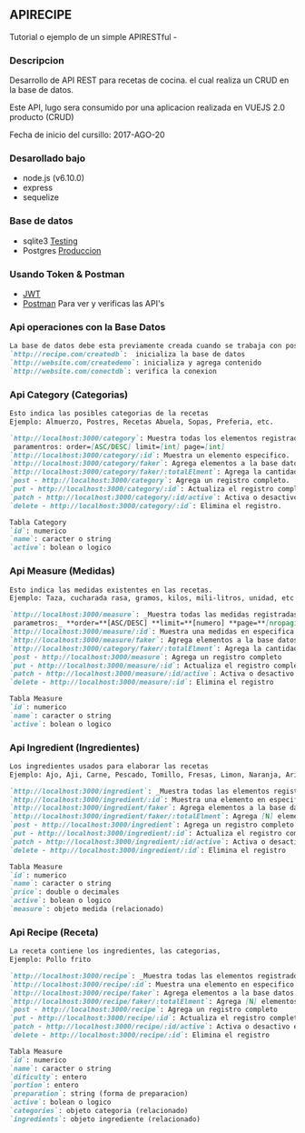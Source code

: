 ## APIRECIPE
Tutorial o ejemplo de un simple APIRESTful -


### Descripcion

Desarrollo de API REST para recetas de cocina. el cual realiza un CRUD en la base de datos.

Este API, lugo sera consumido por una aplicacion realizada en VUEJS 2.0 producto (CRUD)

Fecha de inicio del cursillo: 2017-AGO-20


### Desarollado bajo

- node.js (v6.10.0)
- express
- sequelize


### Base de datos

- sqlite3 	[Testing](https://www.sqlite.org/)
- Postgres 	[Produccion](https://www.postgresql.org/)


### Usando Token & Postman

- [JWT](https://jwt.io/)
- [Postman](https://www.getpostman.com/) Para ver y verificas las API's

### Api operaciones con la Base Datos
```markdown
La base de datos debe esta previamente creada cuando se trabaja con postgres
`http://recipe.com/createdb`:  inicializa la base de datos
`http://website.com/createdemo`: inicializa y agrega contenido
`http://website.com/conectdb`: verifica la conexion
```

### Api Category (Categorias)
```markdown
Esto indica las posibles categorias de la recetas
Ejemplo: Almuerzo, Postres, Recetas Abuela, Sopas, Preferia, etc.

`http://localhost:3000/category`: Muestra todas los elementos registradas
 paramentros: order=[ASC/DESC] limit=[int] page=[int]
`http://localhost:3000/category/:id`: Muestra un elemento especifico.
`http://localhost:3000/category/faker`: Agrega elementos a la base datos para demostrar.
`http://localhost:3000/category/faker/:totalElment`: Agrega la cantidad de elementos a las diferentes tabla de la base datos para demostrar.
`post - http://localhost:3000/category`: Agrega un registro completo.
`put - http://localhost:3000/category/:id`: Actualiza el registro completo.
`patch - http://localhost:3000/category/:id/active`: Activa o desactivo el registro completo.
`delete - http://localhost:3000/category/:id`: Elimina el registro.

Tabla Category
`id`: numerico
`name`: caracter o string
`active`: bolean o logico
```

### Api Measure (Medidas)
```markdown
Esto indica las medidas existentes en las recetas.
Ejemplo: Taza, cucharada rasa, gramos, kilos, mili-litros, unidad, etc

`http://localhost:3000/measure`: _Muestra todas las medidas registradas,
 parametros:_ **order=**[ASC/DESC] **limit=**[numero] **page=**[nropagina]
`http://localhost:3000/measure/:id`: Muestra una medidas en especifica
`http://localhost:3000/measure/faker`: Agrega elementos a la base datos para demostrar las medidas
`http://localhost:3000/category/faker/:totalElment`: Agrega la cantidad de elementos a las diferentes tabla de la base datos para demostrar las categorias
`post - http://localhost:3000/measure`: Agrega un registro completo
`put - http://localhost:3000/measure/:id`: Actualiza el registro completo
`patch - http://localhost:3000/measure/:id/active`: Activa o desactivo el registro completo
`delete - http://localhost:3000/measure/:id`: Elimina el registro

Tabla Measure
`id`: numerico
`name`: caracter o string
`active`: bolean o logico
```


### Api Ingredient (Ingredientes)
```markdown
Los ingredientes usados para elaborar las recetas
Ejemplo: Ajo, Aji, Carne, Pescado, Tomillo, Fresas, Limon, Naranja, Arina Trigo, etc.

`http://localhost:3000/ingredient`: _Muestra todas las elementos registrados_
`http://localhost:3000/ingredient/:id`: Muestra una elemento en especifico
`http://localhost:3000/ingredient/faker`: Agrega elementos a la base datos para demostrar
`http://localhost:3000/ingredient/faker/:totalElment`: Agrega [N] elementos a las tablas.
`post - http://localhost:3000/ingredient`: Agrega un registro completo
`put - http://localhost:3000/ingredient/:id`: Actualiza el registro completo
`patch - http://localhost:3000/ingredient/:id/active`: Activa o desactivo el registro completo
`delete - http://localhost:3000/ingredient/:id`: Elimina el registro

Tabla Measure
`id`: numerico
`name`: caracter o string
`price`: double o decimales
`active`: bolean o logico
`measure`: objeto medida (relacionado)
```


### Api Recipe (Receta)
```markdown
La receta contiene los ingredientes, las categorias,
Ejemplo: Pollo frito

`http://localhost:3000/recipe`: _Muestra todas las elementos registrados_
`http://localhost:3000/recipe/:id`: Muestra una elemento en especifico
`http://localhost:3000/recipe/faker`: Agrega elementos a la base datos para demostrar
`http://localhost:3000/recipe/faker/:totalElment`: Agrega [N] elementos a las tablas.
`post - http://localhost:3000/recipe`: Agrega un registro completo
`put - http://localhost:3000/recipe/:id`: Actualiza el registro completo
`patch - http://localhost:3000/recipe/:id/active`: Activa o desactivo el registro completo
`delete - http://localhost:3000/recipe/:id`: Elimina el registro

Tabla Measure
`id`: numerico
`name`: caracter o string
`dificulty`: entero
`portion`: entero
`preparation`: string (forma de preparacion)
`active`: bolean o logico
`categories`: objeto categoria (relacionado)
`ingredients`: objeto ingrediente (relacionado)
```
